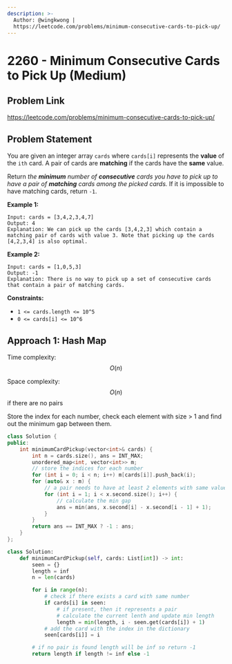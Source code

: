 ```yaml
---
description: >-
  Author: @wingkwong |
  https://leetcode.com/problems/minimum-consecutive-cards-to-pick-up/
---
```


# 2260 - Minimum Consecutive Cards to Pick Up (Medium)

## Problem Link

https://leetcode.com/problems/minimum-consecutive-cards-to-pick-up/

## Problem Statement

You are given an integer array `cards` where `cards[i]` represents the **value** of the `ith` card. A pair of cards are **matching** if the cards have the **same** value.

Return _the **minimum** number of **consecutive** cards you have to pick up to have a pair of **matching** cards among the picked cards._ If it is impossible to have matching cards, return `-1`.

**Example 1:**

```
Input: cards = [3,4,2,3,4,7]
Output: 4
Explanation: We can pick up the cards [3,4,2,3] which contain a matching pair of cards with value 3. Note that picking up the cards [4,2,3,4] is also optimal.
```

**Example 2:**

```
Input: cards = [1,0,5,3]
Output: -1
Explanation: There is no way to pick up a set of consecutive cards that contain a pair of matching cards.
```

**Constraints:**

- `1 <= cards.length <= 10^5`
- `0 <= cards[i] <= 10^6`

## Approach 1: Hash Map

Time complexity: $$O(n)$$

Space complexity: $$O(n)$$ if there are no pairs

Store the index for each number, check each element with size > 1 and find out the minimum gap between them.

<Tabs>
<TabItem value = "cpp" label = "C++">
<SolutionAuthor name="@wingkwong"/>

```cpp
class Solution {
public:
    int minimumCardPickup(vector<int>& cards) {
        int n = cards.size(), ans = INT_MAX;
        unordered_map<int, vector<int>> m;
        // store the indices for each number
        for (int i = 0; i < n; i++) m[cards[i]].push_back(i);
        for (auto& x : m) {
            // a pair needs to have at least 2 elements with same value
            for (int i = 1; i < x.second.size(); i++) {
                // calculate the min gap
                ans = min(ans, x.second[i] - x.second[i - 1] + 1);
            }
        }
        return ans == INT_MAX ? -1 : ans;
    }
};
```

</TabItem>

<TabItem value = "py" label ="Python">
<SolutionAuthor name="@dhanu084"/>

```py
class Solution:
    def minimumCardPickup(self, cards: List[int]) -> int:
        seen = {}
        length = inf
        n = len(cards)

        for i in range(n):
            # check if there exists a card with same number
            if cards[i] in seen:
                # if present, then it represents a pair
                # calculate the current lenth and update min length
                length = min(length, i - seen.get(cards[i]) + 1)
            # add the card with the index in the dictionary
            seen[cards[i]] = i

        # if no pair is found length will be inf so return -1
        return length if length != inf else -1
```

</TabItem>
</Tabs>
